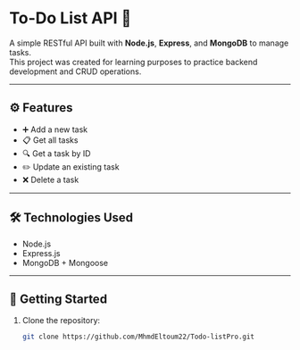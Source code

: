 # To-Do List API 📝

A simple RESTful API built with **Node.js**, **Express**, and **MongoDB** to manage tasks.  
This project was created for learning purposes to practice backend development and CRUD operations.

---

## ⚙️ Features
- ➕ Add a new task  
- 📋 Get all tasks  
- 🔍 Get a task by ID  
- ✏️ Update an existing task  
- ❌ Delete a task  

---

## 🛠️ Technologies Used
- Node.js  
- Express.js  
- MongoDB + Mongoose  

---

## 🚀 Getting Started

1. Clone the repository:
   ```bash
   git clone https://github.com/MhmdEltoum22/Todo-listPro.git
